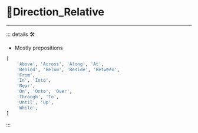 # 🔻<via>Direction_Relative</via>

---

<!-- =================================================== -->
<!-- =================================================== -->
<!-- =================================================== -->
<!-- =================================================== -->
<!-- =================================================== -->
::: details 🛠

- Mostly prepositions

```py
[
    'Above', 'Across', 'Along', 'At',
    'Behind', 'Below', 'Beside', 'Between',
    'From',
    'In', 'Into',
    'Near',
    'On', 'Onto', 'Over',
    'Through', 'To',
    'Until', 'Up',
    'While',
]

```

:::
